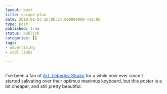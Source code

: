 ```yaml
---
layout: post
title: escape plan
date: 2010-01-03 16:06:24.000000000 +11:00
type: post
published: true
status: publish
categories: []
tags:
- advertising
- cool links

---
```

<p><a href="http://store.artlebedev.com/interior/posters/evacuation-plan/"><img src="{{ site.baseurl }}/assets/7ie6n9un.jpg" alt="" /></a></p>
<p>I've been a fan of <a style="color: #0055cc;" href="http://www.artlebedev.com/">Art. Lebedev Studio</a> for a while now ever since I started salivating over their optimus maximus keyboard, but this poster is a bit cheaper, and still pretty beautiful.</p>
<p><a href="http://store.artlebedev.com/interior/posters/evacuation-plan/"><img src="{{ site.baseurl }}/assets/evacuation-plan-night-store.jpg" alt="" /></a></p>
